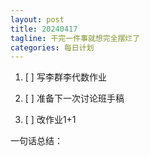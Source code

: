 ```yaml
---
layout: post
title: 20240417
tagline: 干完一件事就想完全摆烂了
categories: 每日计划
---
```




1. [ ] 写李群李代数作业

2. [ ] 准备下一次讨论班手稿

3. [ ] 改作业1+1

一句话总结：